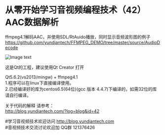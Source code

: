 # 从零开始学习音视频编程技术（42） AAC数据解析  
ffmpeg4.1解码AAC，并使用SDL/RtAuido播放，同时显示音频波形图的例子  
https://github.com/yundiantech/FFMPEG_DEMO/tree/master/source/AudioDecode  

![Image text](https://raw.githubusercontent.com/yundiantech/FFMPEG_DEMO/master/source/AudioDecode/screenshot/mainwindow.png)

这是Qt的工程，建议使用Qt Creator 打开

Qt5.6.2(vs2013/mingw) + ffmpeg4.1  
1.程序可以在linux下直接编译使用。  
2.已经编译好的库为centos6.5(64位)(gcc 版本 4.4.7)下编译的，如需32位的库请自行编译。 


关于代码的解释 请参考：  
http://blog.yundiantech.com/?log=blog&id=42  


#学习音视频技术欢迎访问 http://blog.yundiantech.com  
#音视频技术交流讨论欢迎加 QQ群 121376426  


